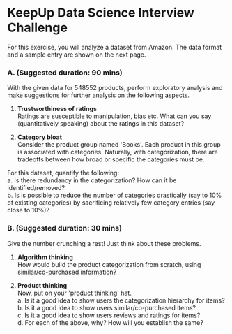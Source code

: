 # KeepUp Data Science Interview Challenge
For this exercise, you will analyze a dataset from Amazon. The data format and a sample entry are shown on the next page.

### A. (Suggested duration: 90 mins)
With the given data for 548552 products, perform exploratory analysis and make suggestions for further analysis on the following aspects.

1. **Trustworthiness of ratings**  
Ratings are susceptible to manipulation, bias etc. What can you say (quantitatively speaking) about the ratings in this dataset?

2. **Category bloat**  
Consider the product group named 'Books'. Each product in this group is associated with categories. Naturally, with categorization, there are tradeoffs between how broad or specific the categories must be.

For this dataset, quantify the following:  
a. Is there redundancy in the categorization? How can it be identified/removed?  
b. Is is possible to reduce the number of categories drastically (say to 10% of existing categories) by sacrificing relatively few category entries (say close to 10%)?  

### B. (Suggested duration: 30 mins)
Give the number crunching a rest! Just think about these problems.
1. **Algorithm thinking**    
How would build the product categorization from scratch, using similar/co-purchased information?

2. **Product thinking**    
Now, put on your 'product thinking' hat.    
a. Is it a good idea to show users the categorization hierarchy for items?  
b. Is it a good idea to show users similar/co-purchased items?  
c. Is it a good idea to show users reviews and ratings for items?  
d. For each of the above, why? How will you establish the same?  
